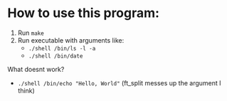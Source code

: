 # How to use this program:

1. Run `make`
2. Run executable with arguments like:
    - `./shell /bin/ls -l -a`
    - `./shell /bin/date`

What doesnt work?
- `./shell /bin/echo "Hello, World"` (ft_split messes up the argument I think)

